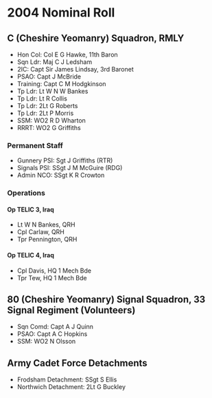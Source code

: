 # 2004 Nominal Roll

## C (Cheshire Yeomanry) Squadron, RMLY

* Hon Col: Col E G Hawke, 11th Baron
* Sqn Ldr: Maj C J Ledsham
* 2IC: Capt Sir James Lindsay, 3rd Baronet
* PSAO: Capt J McBride
* Training: Capt C M Hodgkinson
* Tp Ldr: Lt W N W Bankes
* Tp Ldr: Lt R Collis
* Tp Ldr: 2Lt G Roberts
* Tp Ldr: 2Lt P Morris
* SSM: WO2 R D Wharton
* RRRT: WO2 G Griffiths

### Permanent Staff

* Gunnery PSI: Sgt J Griffiths (RTR)
* Signals PSI: SSgt J M McGuire (RDG)
* Admin NCO: SSgt K R Crowton

### Operations

#### Op TELIC 3, Iraq

* Lt W N Bankes, QRH
* Cpl Carlaw, QRH
* Tpr Pennington, QRH

#### Op TELIC 4, Iraq

* Cpl Davis, HQ 1 Mech Bde
* Tpr Tew, HQ 1 Mech Bde

## 80 (Cheshire Yeomanry) Signal Squadron, 33 Signal Regiment (Volunteers)

* Sqn Comd: Capt A J Quinn
* PSAO: Capt A C Hopkins
* SSM: WO2 N Olsson

## Army Cadet Force Detachments

* Frodsham Detachment: SSgt S Ellis
* Northwich Detachment: 2Lt G Buckley
